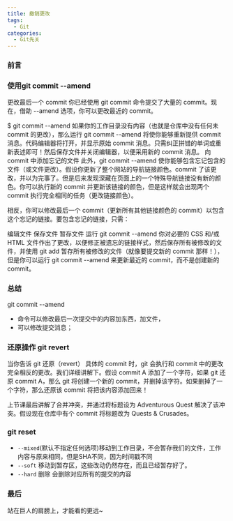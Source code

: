 ```yaml
---
title: 撤销更改
tags:
  - Git
categories:
  - Git先关
---
```


### 前言


### 使用git commit --amend

更改最后一个 commit
你已经使用 git commit 命令提交了大量的 commit。现在，借助 --amend 选项，你可以更改最近的 commit。

$ git commit --amend
如果你的工作目录没有内容（也就是仓库中没有任何未 commit 的更改），那么运行 git commit --amend 将使你能够重新提供 commit 消息。代码编辑器将打开，并显示原始 commit 消息。只需纠正拼错的单词或重新表述即可！然后保存文件并关闭编辑器，以便采用新的 commit 消息。
向 commit 中添加忘记的文件
此外，git commit --amend 使你能够包含忘记包含的文件（或文件更改）。假设你更新了整个网站的导航链接颜色。commit 了该更改，并以为完事了。但是后来发现深藏在页面上的一个特殊导航链接没有新的颜色。你可以执行新的 commit 并更新该链接的颜色，但是这样就会出现两个 commit 执行完全相同的任务（更改链接颜色）。

相反，你可以修改最后一个 commit（更新所有其他链接颜色的 commit）以包含这个忘记的链接。要包含忘记的链接，只需：

编辑文件
保存文件
暂存文件
运行 git commit --amend
你对必要的 CSS 和/或 HTML 文件作出了更改，以便修正被遗忘的链接样式，然后保存所有被修改的文件，并使用 git add 暂存所有被修改的文件（就像要提交新的 commit 那样！），但是你可以运行 git commit --amend 来更新最近的 commit，而不是创建新的 commit。


### 总结

git commit --amend 

- 命令可以修改最后一次提交中的内容加东西，加文件，
- 可以修改提交消息；


### 还原操作 git revert

当你告诉 git 还原（revert） 具体的 commit 时，git 会执行和 commit 中的更改完全相反的更改。我们详细讲解下。假设 commit A 添加了一个字符，如果 git 还原 commit A，那么 git 将创建一个新的 commit，并删掉该字符。如果删掉了一个字符，那么还原该 commit 将把该内容添加回来！

上节课最后讲解了合并冲突，并通过将标题设为 Adventurous Quest 解决了该冲突。假设现在仓库中有个 commit 将标题改为 Quests & Crusades。


### git reset 

- `--mixed`(默认不指定任何选项)移动到工作目录，不会暂存我们的文件，工作内容与原来相同，但是SHA不同，因为时间戳不同
- `--soft` 移动到暂存区，这些改动仍然存在，而且已经暂存好了。
- `--hard` 删除 会删除对应所有的提交的内容

### 最后

站在巨人的肩膀上，才能看的更远~
